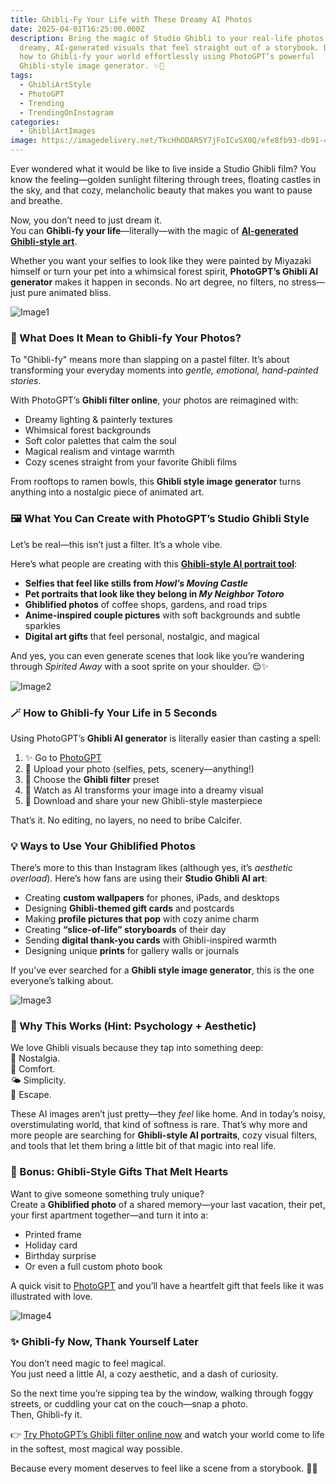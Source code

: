 ```yaml
---
title: Ghibli-Fy Your Life with These Dreamy AI Photos
date: 2025-04-01T16:25:00.000Z
description: Bring the magic of Studio Ghibli to your real-life photos with
  dreamy, AI-generated visuals that feel straight out of a storybook. Discover
  how to Ghibli-fy your world effortlessly using PhotoGPT’s powerful
  Ghibli-style image generator. ✨🍃
tags:
  - GhibliArtStyle
  - PhotoGPT
  - Trending
  - TrendingOnInstagram
categories:
  - GhibliArtImages
image: https://imagedelivery.net/TkcHhODAR5Y7jFoICvSX0Q/efe8fb93-db91-482e-01a5-e6c4b9837600/public
---
```

Ever wondered what it would be like to live inside a Studio Ghibli film? You know the feeling—golden sunlight filtering through trees, floating castles in the sky, and that cozy, melancholic beauty that makes you want to pause and breathe.

Now, you don’t need to just dream it.\
You can **Ghibli-fy your life**—literally—with the magic of **[AI-generated Ghibli-style art](https://www.photogptai.com/presets/studio_ghibli)**.

Whether you want your selfies to look like they were painted by Miyazaki himself or turn your pet into a whimsical forest spirit, **PhotoGPT’s Ghibli AI generator** makes it happen in seconds. No art degree, no filters, no stress—just pure animated bliss.

![Image1](https://imagedelivery.net/TkcHhODAR5Y7jFoICvSX0Q/20d0d4dd-2aef-4347-6480-bfcb03efdc00/public)

### 🌸 What Does It Mean to Ghibli-fy Your Photos?

To "Ghibli-fy" means more than slapping on a pastel filter. It’s about transforming your everyday moments into *gentle, emotional, hand-painted stories*.

With PhotoGPT’s **Ghibli filter online**, your photos are reimagined with:

* Dreamy lighting & painterly textures  
* Whimsical forest backgrounds  
* Soft color palettes that calm the soul  
* Magical realism and vintage warmth  
* Cozy scenes straight from your favorite Ghibli films  

From rooftops to ramen bowls, this **Ghibli style image generator** turns anything into a nostalgic piece of animated art.

### 🖼️ What You Can Create with PhotoGPT’s Studio Ghibli Style

Let’s be real—this isn’t just a filter. It’s a whole vibe.

Here’s what people are creating with this **[Ghibli-style AI portrait tool](https://www.photogptai.com/presets/studio_ghibli)**:

* **Selfies that feel like stills from *Howl’s Moving Castle***  
* **Pet portraits that look like they belong in *My Neighbor Totoro***  
* **Ghiblified photos** of coffee shops, gardens, and road trips  
* **Anime-inspired couple pictures** with soft backgrounds and subtle sparkles  
* **Digital art gifts** that feel personal, nostalgic, and magical

And yes, you can even generate scenes that look like you’re wandering through *Spirited Away* with a soot sprite on your shoulder. 😌✨

![Image2](https://imagedelivery.net/TkcHhODAR5Y7jFoICvSX0Q/01e3ba48-0274-43a8-ae4b-26f667648500/public)

### 🪄 How to Ghibli-fy Your Life in 5 Seconds

Using PhotoGPT’s **Ghibli AI generator** is literally easier than casting a spell:

1. ✨ Go to [PhotoGPT](https://www.photogptai.com/)  
2. 📸 Upload your photo (selfies, pets, scenery—anything!)  
3. 🎨 Choose the **Ghibli filter** preset  
4. 🔮 Watch as AI transforms your image into a dreamy visual  
5. 💾 Download and share your new Ghibli-style masterpiece  

That’s it. No editing, no layers, no need to bribe Calcifer.

### 💡 Ways to Use Your Ghiblified Photos

There’s more to this than Instagram likes (although yes, it’s *aesthetic overload*). Here’s how fans are using their **Studio Ghibli AI art**:

* Creating **custom wallpapers** for phones, iPads, and desktops  
* Designing **Ghibli-themed gift cards** and postcards  
* Making **profile pictures that pop** with cozy anime charm  
* Creating **“slice-of-life” storyboards** of their day  
* Sending **digital thank-you cards** with Ghibli-inspired warmth  
* Designing unique **prints** for gallery walls or journals

If you’ve ever searched for a **Ghibli style image generator**, this is the one everyone’s talking about.

![Image3](https://imagedelivery.net/TkcHhODAR5Y7jFoICvSX0Q/41c1d98e-9ac3-41a2-f30a-c89c38c07700/publichttps://imagedelivery.net/TkcHhODAR5Y7jFoICvSX0Q/41c1d98e-9ac3-41a2-f30a-c89c38c07700/public)

### 🌿 Why This Works (Hint: Psychology + Aesthetic)

We love Ghibli visuals because they tap into something deep:\
💭 Nostalgia.\
🧸 Comfort.\
🌤️ Simplicity.\
💫 Escape.

These AI images aren’t just pretty—they *feel* like home. And in today’s noisy, overstimulating world, that kind of softness is rare. That’s why more and more people are searching for **Ghibli-style AI portraits**, cozy visual filters, and tools that let them bring a little bit of that magic into real life.

### 🎁 Bonus: Ghibli-Style Gifts That Melt Hearts

Want to give someone something truly unique?\
Create a **Ghiblified photo** of a shared memory—your last vacation, their pet, your first apartment together—and turn it into a:

* Printed frame  
* Holiday card  
* Birthday surprise  
* Or even a full custom photo book

A quick visit to [PhotoGPT](https://www.photogptai.com/) and you’ll have a heartfelt gift that feels like it was illustrated with love.

![Image4](https://imagedelivery.net/TkcHhODAR5Y7jFoICvSX0Q/a4f8d33d-acac-412b-e4c2-bd22f7fa2a00/public)

### ✨ Ghibli-fy Now, Thank Yourself Later

You don’t need magic to feel magical.\
You just need a little AI, a cozy aesthetic, and a dash of curiosity.

So the next time you’re sipping tea by the window, walking through foggy streets, or cuddling your cat on the couch—snap a photo.\
Then, Ghibli-fy it.

👉 [Try PhotoGPT’s Ghibli filter online now](https://www.photogptai.com/) and watch your world come to life in the softest, most magical way possible.

Because every moment deserves to feel like a scene from a storybook. 💖📖
